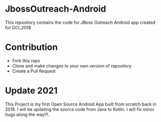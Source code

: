 # JbossOutreach-Android
This repository contains the code for JBoss Outreach Android app created for GCI_2018




# Contribution
* Fork this repo
* Clone and make changes to your own version of repository
* Create a Pull Request

# Update 2021
This Project is my first Open Source Android App built from scratch back 
in 2018. I will be updating the source code from Java to Kotlin. I will fix minor
bugs along the way!!!.

